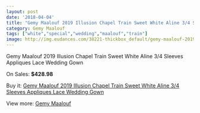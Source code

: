 ```yaml
---
layout: post
date: '2018-04-04'
title: "Gemy Maalouf 2019 Illusion Chapel Train Sweet White Aline 3/4 Sleeves Appliques Lace Wedding Gown"
category: Gemy Maalouf
tags: ["white","special","wedding","maalouf","train"]
image: http://img.eudances.com/38221-thickbox_default/gemy-maalouf-2019-illusion-chapel-train-sweet-white-aline-3-4-sleeves-appliques-lace-wedding-gown.jpg
---
```

Gemy Maalouf 2019 Illusion Chapel Train Sweet White Aline 3/4 Sleeves Appliques Lace Wedding Gown

On Sales: **$428.98**
<a href="https://www.eudances.com/en/gemy-maalouf/11280-gemy-maalouf-2019-illusion-chapel-train-sweet-white-aline-3-4-sleeves-appliques-lace-wedding-gown.html"><amp-img layout="responsive" width="600" height="600" src="//img.eudances.com/38221-thickbox_default/gemy-maalouf-2019-illusion-chapel-train-sweet-white-aline-3-4-sleeves-appliques-lace-wedding-gown.jpg" alt="Gemy Maalouf 2019 Illusion Chapel Train Sweet White Aline 3/4 Sleeves Appliques Lace Wedding Gown 0" /></a>
<a href="https://www.eudances.com/en/gemy-maalouf/11280-gemy-maalouf-2019-illusion-chapel-train-sweet-white-aline-3-4-sleeves-appliques-lace-wedding-gown.html"><amp-img layout="responsive" width="600" height="600" src="//img.eudances.com/38223-thickbox_default/gemy-maalouf-2019-illusion-chapel-train-sweet-white-aline-3-4-sleeves-appliques-lace-wedding-gown.jpg" alt="Gemy Maalouf 2019 Illusion Chapel Train Sweet White Aline 3/4 Sleeves Appliques Lace Wedding Gown 1" /></a>
<a href="https://www.eudances.com/en/gemy-maalouf/11280-gemy-maalouf-2019-illusion-chapel-train-sweet-white-aline-3-4-sleeves-appliques-lace-wedding-gown.html"><amp-img layout="responsive" width="600" height="600" src="//img.eudances.com/38222-thickbox_default/gemy-maalouf-2019-illusion-chapel-train-sweet-white-aline-3-4-sleeves-appliques-lace-wedding-gown.jpg" alt="Gemy Maalouf 2019 Illusion Chapel Train Sweet White Aline 3/4 Sleeves Appliques Lace Wedding Gown 2" /></a>

Buy it: [Gemy Maalouf 2019 Illusion Chapel Train Sweet White Aline 3/4 Sleeves Appliques Lace Wedding Gown](https://www.eudances.com/en/gemy-maalouf/11280-gemy-maalouf-2019-illusion-chapel-train-sweet-white-aline-3-4-sleeves-appliques-lace-wedding-gown.html "Gemy Maalouf 2019 Illusion Chapel Train Sweet White Aline 3/4 Sleeves Appliques Lace Wedding Gown")

View more: [Gemy Maalouf](https://www.eudances.com/en/101-gemy-maalouf "Gemy Maalouf")